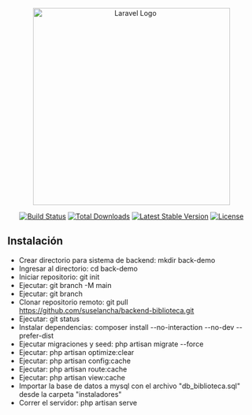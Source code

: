 <p align="center"><a href="https://laravel.com" target="_blank"><img src="https://raw.githubusercontent.com/laravel/art/master/logo-lockup/5%20SVG/2%20CMYK/1%20Full%20Color/laravel-logolockup-cmyk-red.svg" width="400" alt="Laravel Logo"></a></p>

<p align="center">
<a href="https://github.com/laravel/framework/actions"><img src="https://github.com/laravel/framework/workflows/tests/badge.svg" alt="Build Status"></a>
<a href="https://packagist.org/packages/laravel/framework"><img src="https://img.shields.io/packagist/dt/laravel/framework" alt="Total Downloads"></a>
<a href="https://packagist.org/packages/laravel/framework"><img src="https://img.shields.io/packagist/v/laravel/framework" alt="Latest Stable Version"></a>
<a href="https://packagist.org/packages/laravel/framework"><img src="https://img.shields.io/packagist/l/laravel/framework" alt="License"></a>
</p>

## Instalación
- Crear directorio para sistema de backend: mkdir back-demo
- Ingresar al directorio: cd back-demo
- Iniciar repositorio: git init
- Ejecutar: git branch -M main
- Ejecutar: git branch
- Clonar repositorio remoto: git pull https://github.com/suselancha/backend-biblioteca.git
- Ejecutar: git status
- Instalar dependencias: composer install --no-interaction --no-dev --prefer-dist
- Ejecutar migraciones y seed: php artisan migrate --force
- Ejecutar: php artisan optimize:clear
- Ejecutar: php artisan config:cache
- Ejecutar: php artisan route:cache
- Ejecutar: php artisan view:cache
- Importar la base de datos a mysql con el archivo "db_biblioteca.sql" desde la carpeta "instaladores"
- Correr el servidor: php artisan serve